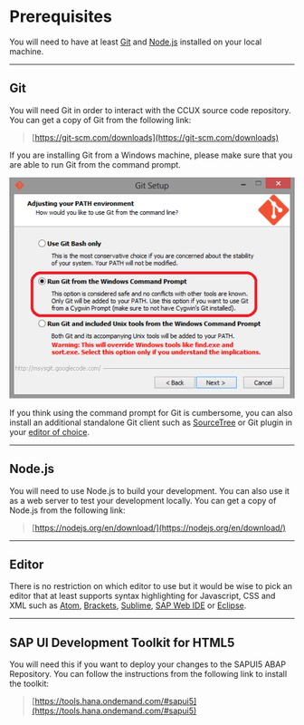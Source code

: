 # Prerequisites
You will need to have at least [Git](#markdown-header-git) and [Node.js](#markdown-header-nodejs) installed on your local machine.

***
## Git
You will need Git in order to interact with the CCUX source code repository. You can get a copy of Git from the following link:

> [https://git-scm.com/downloads](https://git-scm.com/downloads)  

If you are installing Git from a Windows machine, please make sure that you are able to run Git from the command prompt.

![Run Git from the Windows Command Prompt](img/git.001.png)

If you think using the command prompt for Git is cumbersome, you can also install an additional standalone Git client such as [SourceTree](https://www.sourcetreeapp.com/) or Git plugin in your [editor of choice](#markdown-header-editor).

***
## Node.js
You will need to use Node.js to build your development. You can also use it as a web server to test your development locally. You can get a copy of Node.js from the following link:

> [https://nodejs.org/en/download/](https://nodejs.org/en/download/)

***
## Editor
There is no restriction on which editor to use but it would be wise to pick an editor that at least supports syntax highlighting for Javascript, CSS and XML such as [Atom](https://atom.io/), [Brackets](http://brackets.io/), [Sublime](http://www.sublimetext.com/), [SAP Web IDE](https://www.sapstore.com/solutions/60009/SAP-Web-IDE) or [Eclipse](https://eclipse.org/downloads/).

***
## SAP UI Development Toolkit for HTML5
You will need this if you want to deploy your changes to the SAPUI5 ABAP Repository. You can follow the instructions from the following link to install the toolkit:

> [https://tools.hana.ondemand.com/#sapui5](https://tools.hana.ondemand.com/#sapui5)
